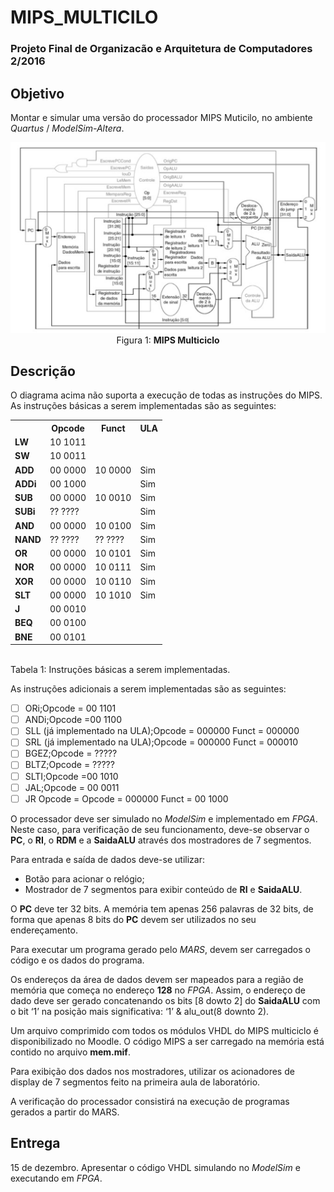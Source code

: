 # MIPS_MULTICILO
### Projeto Final de Organizacão e Arquitetura de Computadores 2/2016

## Objetivo
Montar e simular uma versão do processador MIPS Muticilo, no ambiente *Quartus* / *ModelSim-Altera*.

<p align="center">
  <img src="mips_multiciclo.png">
  <br>
  <t>Figura 1: <b>MIPS Multiciclo</b></t>
  <br>
</p>

## Descrição
O diagrama acima não suporta a execução de todas as instruções do MIPS. As instruções
básicas a serem implementadas são as seguintes:

<p align="center">
    <table>
      <tr>
        <th></th>
        <th>Opcode</th>
        <th>Funct</th>
        <th>ULA</th>
      </tr>
      <tr>
        <td><b>LW</b></td>
        <td>10 1011</td>
        <td></td>
        <td></td>
      </tr>
      <tr>
        <td><b>SW</b></td>
        <td>10 0011</td>
        <td></td>
        <td></td>
      </tr>
      <tr>
        <td><b>ADD</b></td>
        <td>00 0000</td>
        <td>10 0000</td>
        <td>Sim</td>
      </tr>  
      <tr>
        <td><b>ADDi</b></td>
        <td>00 1000</td>
        <td></td>
        <td>Sim</td>
      </tr>  
      <tr>
        <td><b>SUB</b></td>
        <td>00 0000</td>
        <td>10 0010</td>
        <td>Sim</td>
      </tr>
      <tr>
        <td><b>SUBi</b></td>
        <td>?? ????</td>
        <td></td>
        <td>Sim</td>
      </tr>  
      <tr>
        <td><b>AND</b></td>
        <td>00 0000</td>
        <td>10 0100</td>
        <td>Sim</td>
      </tr>   
      <tr>
        <td><b>NAND</b></td>
        <td>?? ????</td>
        <td>?? ????</td>
        <td>Sim</td>
      </tr>    
      <tr>
        <td><b>OR</b></td>
        <td>00 0000</td>
        <td>10 0101</td>
        <td>Sim</td>
      </tr> 
      <tr>
        <td><b>NOR</b></td>
        <td>00 0000</td>
        <td>10 0111</td>
        <td>Sim</td>
      </tr>   
      <tr>
        <td><b>XOR</b></td>
        <td>00 0000</td>
        <td>10 0110</td>
        <td>Sim</td>
      </tr>    
      <tr>
        <td><b>SLT</b></td>
        <td>00 0000</td>
        <td>10 1010</td>
        <td>Sim</td>
      </tr>
      <tr>
        <td><b>J</b></td>
        <td>00 0010</td>
        <td></td>
        <td></td>
      </tr>  
      <tr>
        <td><b>BEQ</b></td>
        <td>00 0100</td>
        <td></td>
        <td></td>
      </tr> 
      <tr>
        <td><b>BNE</b></td>
        <td>00 0101</td>
        <td></td>
        <td></td>
      </tr>    
    </table>
    <br>
    <t>Tabela 1: Instruções básicas a serem implementadas.</t>
    <br>
</p>

As instruções adicionais a serem implementadas são as seguintes:
  - [ ] ORi;Opcode = 00 1101
  - [ ] ANDi;Opcode =00 1100
  - [ ] SLL (já implementado na ULA);Opcode = 000000 Funct = 000000
  - [ ] SRL (já implementado na ULA);Opcode = 000000 Funct = 000010
  - [ ] BGEZ;Opcode = ?????
  - [ ] BLTZ;Opcode = ?????
  - [ ] SLTI;Opcode =00 1010
  - [ ] JAL;Opcode = 00 0011
  - [ ] JR Opcode = Opcode = 000000 Funct = 00 1000

O processador deve ser simulado no *ModelSim* e implementado em *FPGA*. Neste caso, para verificação de seu funcionamento, deve-se observar o **PC**, o **RI**, o **RDM** e a **SaidaALU** através dos mostradores de 7 segmentos.

Para entrada e saída de dados deve-se utilizar:
 - Botão para acionar o relógio;
 - Mostrador de 7 segmentos para exibir conteúdo de **RI** e **SaidaALU**.
 
O **PC** deve ter 32 bits. A memória tem apenas 256 palavras de 32 bits, de forma que apenas 8 bits do **PC** devem ser utilizados no seu endereçamento. 

Para executar um programa gerado pelo *MARS*, devem ser carregados o código e os dados do programa.

Os endereços da área de dados devem ser mapeados para a região de memória que
começa no endereço **128** no *FPGA*. Assim, o endereço de dado deve ser gerado
concatenando os bits [8 dowto 2] do **SaidaALU** com o bit ‘1’ na
posição mais significativa: ‘1’ & alu_out(8 downto 2).

Um arquivo comprimido com todos os módulos VHDL do MIPS multiciclo é
disponibilizado no Moodle. O código MIPS a ser carregado na memória está contido no
arquivo **mem.mif**.

Para exibição dos dados nos mostradores, utilizar os acionadores de display de 7
segmentos feito na primeira aula de laboratório.

A verificação do processador consistirá na execução de programas gerados a partir do
MARS.

## Entrega
15 de dezembro. Apresentar o código VHDL simulando no *ModelSim* e
executando em *FPGA*.
